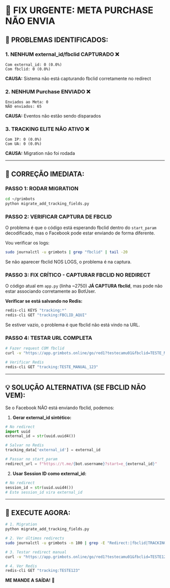 # 🚨 FIX URGENTE: META PURCHASE NÃO ENVIA

## **🔴 PROBLEMAS IDENTIFICADOS:**

### **1. NENHUM external_id/fbclid CAPTURADO** ❌
```
Com external_id: 0 (0.0%)
Com fbclid: 0 (0.0%)
```

**CAUSA:** Sistema não está capturando fbclid corretamente no redirect

### **2. NENHUM Purchase ENVIADO** ❌
```
Enviados ao Meta: 0
NÃO enviados: 65
```

**CAUSA:** Eventos não estão sendo disparados

### **3. TRACKING ELITE NÃO ATIVO** ❌
```
Com IP: 0 (0.0%)
Com UA: 0 (0.0%)
```

**CAUSA:** Migration não foi rodada

---

## **🔧 CORREÇÃO IMEDIATA:**

### **PASSO 1: RODAR MIGRATION**
```bash
cd ~/grimbots
python migrate_add_tracking_fields.py
```

### **PASSO 2: VERIFICAR CAPTURA DE FBCLID**

O problema é que o código está esperando fbclid dentro do `start_param` decodificado, mas o Facebook pode estar enviando de forma diferente.

Vou verificar os logs:
```bash
sudo journalctl -u grimbots | grep "fbclid" | tail -20
```

Se não aparecer fbclid NOS LOGS, o problema é na captura.

### **PASSO 3: FIX CRÍTICO - CAPTURAR FBCLID NO REDIRECT**

O código atual em `app.py` (linha ~2750) **JÁ CAPTURA fbclid**, mas pode não estar associando corretamente ao BotUser.

**Verificar se está salvando no Redis:**
```bash
redis-cli KEYS "tracking:*"
redis-cli GET "tracking:FBCLID_AQUI"
```

Se estiver vazio, o problema é que fbclid não está vindo na URL.

### **PASSO 4: TESTAR URL COMPLETA**

```bash
# Fazer request COM fbclid
curl -v "https://app.grimbots.online/go/red1?testecamu01&fbclid=TESTE_MANUAL_123&utm_source=facebook"

# Verificar Redis
redis-cli GET "tracking:TESTE_MANUAL_123"
```

---

## **💡 SOLUÇÃO ALTERNATIVA (SE FBCLID NÃO VEM):**

Se o Facebook NÃO está enviando fbclid, podemos:

1. **Gerar external_id sintético:**
```python
# No redirect
import uuid
external_id = str(uuid.uuid4())

# Salvar no Redis
tracking_data['external_id'] = external_id

# Passar no start_param
redirect_url = f"https://t.me/{bot.username}?start=e_{external_id}"
```

2. **Usar Session ID como external_id:**
```python
# No redirect
session_id = str(uuid.uuid4())
# Este session_id vira external_id
```

---

## **🎯 EXECUTE AGORA:**

```bash
# 1. Migration
python migrate_add_tracking_fields.py

# 2. Ver últimos redirects
sudo journalctl -u grimbots -n 100 | grep -E "Redirect:|fbclid|TRACKING ELITE"

# 3. Testar redirect manual
curl -v "https://app.grimbots.online/go/red1?testecamu01&fbclid=TESTE123"

# 4. Ver Redis
redis-cli GET "tracking:TESTE123"
```

**ME MANDE A SAÍDA!** 🎯


